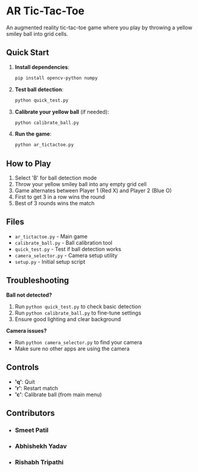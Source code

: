 # AR Tic-Tac-Toe

An augmented reality tic-tac-toe game where you play by throwing a yellow smiley ball into grid cells.

## Quick Start

1. **Install dependencies**:
   ```bash
   pip install opencv-python numpy
   ```

2. **Test ball detection**:
   ```bash
   python quick_test.py
   ```

3. **Calibrate your yellow ball** (if needed):
   ```bash
   python calibrate_ball.py
   ```

4. **Run the game**:
   ```bash
   python ar_tictactoe.py
   ```

## How to Play

1. Select 'B' for ball detection mode
2. Throw your yellow smiley ball into any empty grid cell
3. Game alternates between Player 1 (Red X) and Player 2 (Blue O)
4. First to get 3 in a row wins the round
5. Best of 3 rounds wins the match

## Files

- `ar_tictactoe.py` - Main game
- `calibrate_ball.py` - Ball calibration tool
- `quick_test.py` - Test if ball detection works
- `camera_selector.py` - Camera setup utility
- `setup.py` - Initial setup script

## Troubleshooting

**Ball not detected?**
1. Run `python quick_test.py` to check basic detection
2. Run `python calibrate_ball.py` to fine-tune settings
3. Ensure good lighting and clear background

**Camera issues?**
- Run `python camera_selector.py` to find your camera
- Make sure no other apps are using the camera

## Controls

- **'q'**: Quit
- **'r'**: Restart match
- **'c'**: Calibrate ball (from main menu)

## Contributors 
- ### Smeet Patil
- ### Abhishekh Yadav
- ### Rishabh Tripathi
